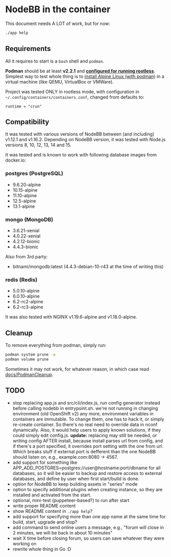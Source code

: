 NodeBB in the container
=======================

This document needs A LOT of work, but for now:

```sh
./app help
```

## Requirements

All it requires to start is a `bash` shell and `podman`.

**Podman** should be at least **v2.2.1** and **[configured for running rootless](https://github.com/containers/podman/blob/master/docs/tutorials/rootless_tutorial.md)**.
Simplest way to test whole thing is to [install Alpine Linux (with podman)](./docs/SetupPodmanOnAlpineHost.markdown) in a virtual machine (like QEMU, VirtualBox or VMWare).

Project was tested ONLY in rootless mode, with configuration in `~/.config/containers/containers.conf`, changed from defaults to:

```
runtime = "crun"
```

## Compatibility

It was tested with various versions of NodeBB between (and including) v1.12.1 and v1.16.2.
Depending on NodeBB version, it was tested with Node.js versions 8, 10, 12, 13, 14 and 15.

It was tested and is known to work with following database images from docker.io:

### postgres (PostgreSQL)

- 9.6.20-alpine
- 10.15-alpine
- 11.10-alpine
- 12.5-alpine
- 13.1-alpine

### mongo (MongoDB)

- 3.6.21-xenial
- 4.0.22-xenial
- 4.2.12-bionic
- 4.4.3-bionic

Also from 3rd party:

- bitnami/mongodb:latest (4.4.3-debian-10-r43 at the time of writing this)

### redis (Redis)

- 5.0.10-alpine
- 6.0.10-alpine
- 6.2-rc2-alpine
- 6.2-rc3-alpine

It was also tested with NGINX v1.19.6-alpine and v1.18.0-alpine.

## Cleanup

To remove everything from podman, simply run:

```sh
podman system prune -a
podman volume prune
```

Sometimes it may not work, for whatever reason, in which case read [docs/PodmanCleanup](./docs/PodmanCleanup.markdown).

## TODO

- stop replacing app.js and src/cli/index.js, run config generator instead before calling nodebb in entrypoint.sh.
  we're not running in changing environment (old OpenShift v2) any more, environment variables in containers are
  immutable. To change them, one has to hack it, or simply re-create container. So there's no real need to override
  data in nconf dynamically.
  Also, it would help users to apply known solutions, if they could simply edit config.js.
  **update:** replacing may still be needed, or writing config AFTER install, because install parses url from config,
  and if there's a port specified, it overrides port setting with the one from url. Which breaks stuff if external port
  is defferent than the one NodeBB should listen on, e.g., example.com:8080 -> 4567.
- add support for something like APP_ADD_POSTGRES=postgres://user@hostname:port/dbname for all databases,
  so it will be easier to backup and restore access to external databases, and define by user when first start/build is done.
- option for NodeBB to keep building assets in "series" mode
- option to specify additional plugins when creating instance, so they are installed and
  activated from the start.
- optional, mini-test (puppeteer-based?) to run after start
- write proper README content
- show README content in `./app help`?
- add support for specifying more than one app name at the same time for build, start, upgrade and stop?
- add command to send online users a message, e.g., "forum will close in 2 minutes, we will be back in about 10 minutes"
- wait X time before closing forum, so users can save whatever they were working on
- rewrite whole thing in Go :D
